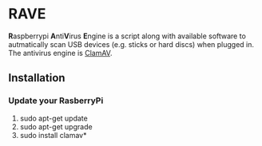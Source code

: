 # RAVE
**R**aspberrypi **A**nti**V**irus **E**ngine is a script along with available software to autmatically scan USB devices (e.g. sticks or hard discs) when plugged in. The antivirus engine is [ClamAV](https://www.clamav.net).

## Installation

### Update your RasberryPi
1. sudo apt-get update
2. sudo apt-get upgrade
3. sudo install clamav*

